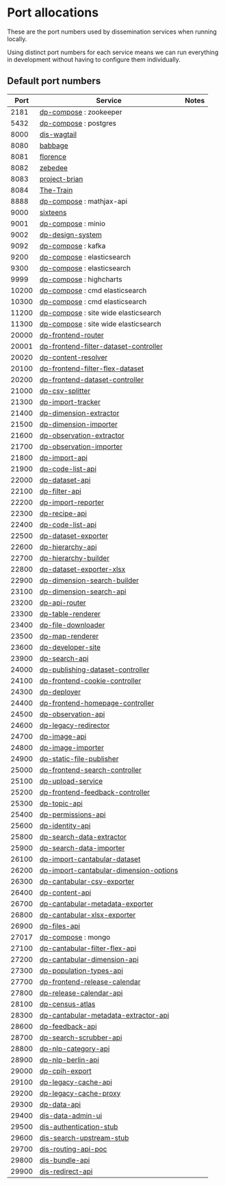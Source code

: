 # Port allocations

These are the port numbers used by dissemination services when running locally.

Using distinct port numbers for each service means we can run everything
in development without having to configure them individually.

## Default port numbers

| Port  | Service                                                                                                        | Notes |
|-------|----------------------------------------------------------------------------------------------------------------|-------|
| 2181  | [dp-compose](https://github.com/ONSdigital/dp-compose) : zookeeper                                             |       |
| 5432  | [dp-compose](https://github.com/ONSdigital/dp-compose) : postgres                                              |       |
| 8000  | [dis-wagtail](https://github.com/ONSdigital/dis-wagtail)                                                       |       |
| 8080  | [babbage](https://github.com/ONSdigital/babbage)                                                               |       |
| 8081  | [florence](https://github.com/ONSdigital/florence)                                                             |       |
| 8082  | [zebedee](https://github.com/ONSdigital/zebedee)                                                               |       |
| 8083  | [project-brian](https://github.com/ONSdigital/project-brian)                                                   |       |
| 8084  | [The-Train](https://github.com/ONSdigital/The-Train)                                                           |       |
| 8888  | [dp-compose](https://github.com/ONSdigital/dp-compose) : mathjax-api                                           |       |
| 9000  | [sixteens](https://github.com/ONSdigital/sixteens)                                                             |       |
| 9001  | [dp-compose](https://github.com/ONSdigital/dp-compose) : minio                                                 |       |
| 9002  | [dp-design-system](https://github.com/ONSdigital/dp-design-system)                                             |       |
| 9092  | [dp-compose](https://github.com/ONSdigital/dp-compose) : kafka                                                 |       |
| 9200  | [dp-compose](https://github.com/ONSdigital/dp-compose) : elasticsearch                                         |       |
| 9300  | [dp-compose](https://github.com/ONSdigital/dp-compose) : elasticsearch                                         |       |
| 9999  | [dp-compose](https://github.com/ONSdigital/dp-compose) : highcharts                                            |       |
| 10200 | [dp-compose](https://github.com/ONSdigital/dp-compose) : cmd elasticsearch                                     |       |
| 10300 | [dp-compose](https://github.com/ONSdigital/dp-compose) : cmd elasticsearch                                     |       |
| 11200 | [dp-compose](https://github.com/ONSdigital/dp-compose) : site wide elasticsearch                               |       |
| 11300 | [dp-compose](https://github.com/ONSdigital/dp-compose) : site wide elasticsearch                               |       |
| 20000 | [dp-frontend-router](https://github.com/ONSdigital/dp-frontend-router)                                         |       |
| 20001 | [dp-frontend-filter-dataset-controller](https://github.com/ONSdigital/dp-frontend-filter-dataset-controller)   |       |
| 20020 | [dp-content-resolver](https://github.com/ONSdigital/dp-content-resolver)                                       |       |
| 20100 | [dp-frontend-filter-flex-dataset](https://github.com/ONSdigital/dp-frontend-filter-flex-dataset)               |       |
| 20200 | [dp-frontend-dataset-controller](https://github.com/ONSdigital/dp-frontend-dataset-controller)                 |       |
| 21000 | [dp-csv-splitter](https://github.com/ONSdigital/dp-csv-splitter)                                               |       |
| 21300 | [dp-import-tracker](https://github.com/ONSdigital/dp-import-tracker)                                           |       |
| 21400 | [dp-dimension-extractor](https://github.com/ONSdigital/dp-dimension-extractor)                                 |       |
| 21500 | [dp-dimension-importer](https://github.com/ONSdigital/dp-dimension-importer)                                   |       |
| 21600 | [dp-observation-extractor](https://github.com/ONSdigital/dp-observation-extractor)                             |       |
| 21700 | [dp-observation-importer](https://github.com/ONSdigital/dp-observation-importer)                               |       |
| 21800 | [dp-import-api](https://github.com/ONSdigital/dp-import-api)                                                   |       |
| 21900 | [dp-code-list-api](https://github.com/ONSdigital/dp-code-list-api)                                             |       |
| 22000 | [dp-dataset-api](https://github.com/ONSdigital/dp-dataset-api)                                                 |       |
| 22100 | [dp-filter-api](https://github.com/ONSdigital/dp-filter-api)                                                   |       |
| 22200 | [dp-import-reporter](https://github.com/ONSdigital/dp-import-reporter)                                         |       |
| 22300 | [dp-recipe-api](https://github.com/ONSdigital/dp-recipe-api)                                                   |       |
| 22400 | [dp-code-list-api](https://github.com/ONSdigital/dp-code-list-api)                                             |       |
| 22500 | [dp-dataset-exporter](https://github.com/ONSdigital/dp-dataset-exporter)                                       |       |
| 22600 | [dp-hierarchy-api](https://github.com/ONSdigital/dp-hierarchy-api)                                             |       |
| 22700 | [dp-hierarchy-builder](https://github.com/ONSdigital/dp-hierarchy-builder)                                     |       |
| 22800 | [dp-dataset-exporter-xlsx](https://github.com/ONSdigital/dp-dataset-exporter-xlsx)                             |       |
| 22900 | [dp-dimension-search-builder](https://github.com/ONSdigital/dp-dimension-search-builder)                       |       |
| 23100 | [dp-dimension-search-api](https://github.com/ONSdigital/dp-dimension-search-api)                               |       |
| 23200 | [dp-api-router](https://github.com/ONSdigital/dp-api-router)                                                   |       |
| 23300 | [dp-table-renderer](https://github.com/ONSdigital/dp-table-renderer)                                           |       |
| 23400 | [dp-file-downloader](https://github.com/ONSdigital/dp-file-downloader)                                         |       |
| 23500 | [dp-map-renderer](https://github.com/ONSdigital/dp-map-renderer)                                               |       |
| 23600 | [dp-developer-site](http://github.com/ONSdigital/dp-developer-site)                                            |       |
| 23900 | [dp-search-api](https://github.com/ONSdigital/dp-search-api)                                                   |       |
| 24000 | [dp-publishing-dataset-controller](https://github.com/ONSdigital/dp-publishing-dataset-controller)             |       |
| 24100 | [dp-frontend-cookie-controller](https://github.com/ONSdigital/dp-frontend-cookie-controller)                   |       |
| 24300 | [dp-deployer](https://github.com/ONSdigital/dp-deployer)                                                       |       |
| 24400 | [dp-frontend-homepage-controller](https://github.com/ONSdigital/dp-frontend-homepage-controller)               |       |
| 24500 | [dp-observation-api](https://github.com/ONSdigital/dp-observation-api)                                         |       |
| 24600 | [dp-legacy-redirector](https://github.com/ONSdigital/dp-legacy-redirector)                                     |       |
| 24700 | [dp-image-api](https://github.com/ONSdigital/dp-image-api)                                                     |       |
| 24800 | [dp-image-importer](https://github.com/ONSdigital/dp-image-importer)                                           |       |
| 24900 | [dp-static-file-publisher](https://github.com/ONSdigital/dp-static-file-publisher)                             |       |
| 25000 | [dp-frontend-search-controller](https://github.com/ONSdigital/dp-frontend-search-controller)                   |       |
| 25100 | [dp-upload-service](https://github.com/ONSdigital/dp-upload-service)                                           |       |
| 25200 | [dp-frontend-feedback-controller](https://github.com/ONSdigital/dp-frontend-feedback-controller)               |       |
| 25300 | [dp-topic-api](https://github.com/ONSdigital/dp-topic-api)                                                     |       |
| 25400 | [dp-permissions-api](https://github.com/ONSdigital/dp-permissions-api)                                         |       |
| 25600 | [dp-identity-api](https://github.com/ONSdigital/dp-identity-api)                                               |       |
| 25800 | [dp-search-data-extractor](https://github.com/ONSdigital/dp-search-data-extractor)                             |       |
| 25900 | [dp-search-data-importer](https://github.com/ONSdigital/dp-search-data-importer)                               |       |
| 26100 | [dp-import-cantabular-dataset](https://github.com/ONSdigital/dp-import-cantabular-dataset)                     |       |
| 26200 | [dp-import-cantabular-dimension-options](https://github.com/ONSdigital/dp-import-cantabular-dimension-options) |       |
| 26300 | [dp-cantabular-csv-exporter](https://github.com/ONSdigital/dp-cantabular-csv-exporter)                         |       |
| 26400 | [dp-content-api](https://github.com/ONSdigital/dp-content-api)                                                 |       |
| 26700 | [dp-cantabular-metadata-exporter](https://github.com/ONSdigital/dp-cantabular-metadata-exporter)               |       |
| 26800 | [dp-cantabular-xlsx-exporter](https://github.com/ONSdigital/dp-cantabular-xlsx-exporter)                       |       |
| 26900 | [dp-files-api](https://github.com/ONSdigital/dp-files-api)                                                     |       |
| 27017 | [dp-compose](https://github.com/ONSdigital/dp-compose) : mongo                                                 |       |
| 27100 | [dp-cantabular-filter-flex-api](https://github.com/ONSdigital/dp-cantabular-filter-flex-api)                   |       |
| 27200 | [dp-cantabular-dimension-api](https://github.com/ONSdigital/dp-cantabular-dimension-api)                       |       |
| 27300 | [dp-population-types-api](https://github.com/ONSdigital/dp-population-types-api)                               |       |
| 27700 | [dp-frontend-release-calendar](https://github.com/ONSdigital/dp-frontend-release-calendar)                     |       |
| 27800 | [dp-release-calendar-api](https://github.com/ONSdigital/dp-release-calendar-api)                               |       |
| 28100 | [dp-census-atlas](https://github.com/onSdigital/dp-census-atlas)                                               |       |
| 28300 | [dp-cantabular-metadata-extractor-api](https://github.com/ONSdigital/dp-cantabular-metadata-extractor-api)     |       |
| 28600 | [dp-feedback-api](https://github.com/ONSdigital/dp-feedback-api)                                               |       |
| 28700 | [dp-search-scrubber-api](https://github.com/ONSdigital/dp-search-scrubber-api)                                 |       |
| 28800 | [dp-nlp-category-api](https://github.com/ONSdigital/dp-nlp-category-api)                                       |       |
| 28900 | [dp-nlp-berlin-api](https://github.com/ONSdigital/dp-nlp-berlin-api)                                           |       |
| 29000 | [dp-cpih-export](https://github.com/ONSdigital/dp-cpih-export)                                                 |       |
| 29100 | [dp-legacy-cache-api](https://github.com/ONSdigital/dp-legacy-cache-api)                                       |       |
| 29200 | [dp-legacy-cache-proxy](https://github.com/ONSdigital/dp-legacy-cache-proxy)                                   |       |
| 29300 | [dp-data-api](https://github.com/ONSdigital/dp-data-api)                                                       |       |
| 29400 | [dis-data-admin-ui](https://github.com/ONSdigital/dis-data-admin-ui)                                           |       |
| 29500 | [dis-authentication-stub](https://github.com/ONSdigital/dis-authentication-stub)                               |       |
| 29600 | [dis-search-upstream-stub](https://github.com/ONSdigital/dis-search-upstream-stub)                             |       |
| 29700 | [dis-routing-api-poc](https://github.com/ONSdigital/dis-routing-api-poc)                                       |       |
| 29800 | [dis-bundle-api](https://github.com/ONSdigital/dis-bundle-api)                                                 |       |
| 29900 | [dis-redirect-api](https://github.com/ONSdigital/dis-redirect-api)                                                 |       |
